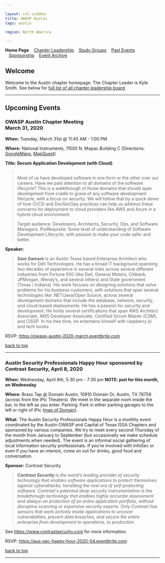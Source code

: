 ```yaml
---

layout: col-sidebar
title: OWASP Austin
tags: austin

region: North America

---
```

<strong>Home Page</strong>
&nbsp;&nbsp;&nbsp;[Chapter Leadership](leadership.md)
&nbsp;&nbsp;&nbsp;[Study Groups](studygroups.md)
&nbsp;&nbsp;&nbsp;[Past Events](pastevents.md)
&nbsp;&nbsp;&nbsp;[Sponsorship](sponsorship.md)
&nbsp;&nbsp;&nbsp;[Event Archive](pasteventsarchive.md)

Welcome
-------
Welcome to the Austin chapter homepage. The Chapter Leader is Kyle Smith. See below for [full list of all chapter leadership board](leadership.md).

<hr/>

Upcoming Events
---------------


### OWASP Austin Chapter Meeting<br>March 31, 2020 ###

**When:** Tuesday, March 31st @ 11:45 AM - 1:00 PM

**Where:** National Instruments, 11500 N. Mopac.Building C (Directions: <a href="https://www.google.com/maps/place/National+Instruments/@30.4077179,-97.7268262,17z/data=!3m1!4b1!4m2!3m1!1s0x865b34c37397e56b:0x765d5bc26a58ce96" target="_blank">GoogleMaps</a>, <a href="http://www.mapquest.com/maps?address=11500+N+Mo+Pac+Expy&amp;city=Austin&amp;state=TX&amp;zipcode=78759&amp;redirect=true" target="_blank">MapQuest</a>)

**Title: Secure Application Development (with Cloud)** 
<blockquote> 
<br>
Most of us have developed software in one form or the other over our careers. Have we paid attention to all domains of the software lifecycle? This is a walkthrough of those domains that should span development from cradle to grave of any software development lifecycle, with a focus on security. We will follow that by a quick demo of how CI/CD and DevSecOps practices can help us address these concerns for deployment to cloud providers like AWS and Azure in a hybrid cloud environment.

Target audience: Developers, Architects, Security, Ops, and Software Managers.
PreRequisite: Some level of understanding of Software Development Lifecycle, with passion to make your code safer and better. 
</blockquote>

**Speaker:** 
<blockquote>
<b>Sam Gamare</b> is an Austin Texas based Enterprise Architect who works for Dell Technologies.  He has a broad IT background spanning two decades of experience in several roles across several different industries from Fortune 500 (like Dell, General Motors, Citibank, JPMorgan, Wendy’s, and several others) and State government (Texas / Indiana). His work focuses on designing solutions that solve problems for his business customers, with solutions that span several technologies like .NET/Java/Open Source, across several development domains that include the database, network, security, and cloud-based deployments. He has a passion for security and development. He holds several certifications that span AWS Architect Associate, AWS Developer Associate, Certified Scrum Master (CSM), and CISSP. In his free time, he entertains himself with raspberry pi and tech books
</blockquote>

<p>RSVP: <a href="https://owasp-austin-2020-march.eventbrite.com" target="_blank">https://owasp-austin-2020-march.eventbrite.com</a></p>

[back to top](#welcome)
<hr>

### Austin Security Professionals Happy Hour sponsored by Contrast Security, April 8, 2020 ###

**When:** Wednesday, April 8th, 5:30 pm - 7:30 pm **NOTE: just for this month, on Wednesday**

**Where:** Brass Tap @ Domain Austin, 10910 Domain Dr, Austin, TX 78758 (across from the iPic Theaters). We meet in the separate room inside the bar, to the left as you enter. Parking: Park in either parking garages to the left or right of iPic (<a href="https://www.simon.com/mall/the-domain/map/#/location/the-brass-tap" target="_blank">map of Domain</a>).

**What:** The Austin Security Professionals Happy Hour is a monthly event coordinated by the Austin OWASP and Capital of Texas ISSA Chapters and sponsored by various companies. We try to meet every second Thursday of the month from January to September (but occasionally we make schedule adjustments when needed). The event is an informal social gathering of local information security professionals. If you're involved with InfoSec or even if you have an interest, come on out for drinks, good food and conversation. 

**Sponsor:** Contrast Security

<blockquote><i><strong>Contrast Security </strong> is the world’s leading provider of security technology that enables software applications to protect themselves against cyberattacks, heralding the new era of self-protecting software. Contrast's patented deep security instrumentation is the breakthrough technology that enables highly accurate assessment and always-on protection of an entire application portfolio, without disruptive scanning or expensive security experts. Only Contrast has sensors that work actively inside applications to uncover vulnerabilities, prevent data breaches, and secure the entire enterprise from development to operations, to production.</i></blockquote>

<p>See <a href="https://www.contrastsecurity.com" target="_blank">https://www.contrastsecurity.com</a> for more information.</p> 

<p>RSVP: <a href="https://aus-sec-happy-hour-2020-04.eventbrite.com" target="_blank">https://aus-sec-happy-hour-2020-04.eventbrite.com</a></p>

[back to top](#welcome)
<hr>
